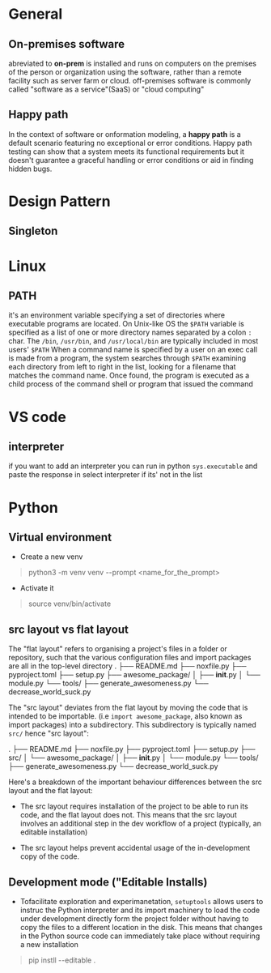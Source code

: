 
# General

## On-premises software

abreviated to **on-prem** is installed and runs on computers on the premises of the person or organization using the software, rather than a remote facility such as server farm or cloud.
off-premises software is commonly called "software as a service"(SaaS) or "cloud computing"

## Happy path

In the context of software or onformation modeling, a **happy path** is a default scenario featuring no exceptional or error conditions.
Happy path testing can show that a system meets its functional requirements but it doesn't guarantee a graceful handling or error conditions or aid in finding hidden bugs.

# Design Pattern

## Singleton


# Linux

## PATH

it's an environment variable specifying a set of directories where executable programs are located.
On Unix-like OS the `$PATH` variable is specified as a list of one or more directory names separated by a colon `:` char.
The `/bin`, `/usr/bin`, and `/usr/local/bin` are typically included in most users' `$PATH`
When a command name is specified by a user on an exec call is made from a program, the system searches through `$PATH` examining each directory from left to right in the list, looking for a filename that matches the command name. Once found, the program is executed as a child process of the command shell or program that issued the command

# VS code

## interpreter

if you want to add an interpreter you can run in python `sys.executable` and paste the response
in select interpreter if its' not in the list


# Python

## Virtual environment

- Create a new venv

> python3 -m venv venv --prompt <name_for_the_prompt>

- Activate it

> source venv/bin/activate

## src layout vs flat layout

The "flat layout" refers to organising a project's files in a folder or repository, such that the various configuration files and import packages are all in the top-level directory
.
├── README.md
├── noxfile.py
├── pyproject.toml
├── setup.py
├── awesome_package/
│   ├── __init__.py
│   └── module.py
└── tools/
    ├── generate_awesomeness.py
    └── decrease_world_suck.py

The "src layout" deviates from the flat layout by moving the code that is intended to be importable. (i.e `import awesome_package`, also known as import packages) into a subdirectory. This subdirectory is typically named `src/` hence "src layout":

.
├── README.md
├── noxfile.py
├── pyproject.toml
├── setup.py
├── src/
│    └── awesome_package/
│       ├── __init__.py
│       └── module.py
└── tools/
    ├── generate_awesomeness.py
    └── decrease_world_suck.py


Here's a breakdown of the important behaviour differences between the src layout and the flat layout:

* The src layout requires installation of the project to be able to run its code,  and the flat layout does not.
This means that the src layout involves an additional step in the dev workflow of a project (typically, an editable installation)

* The src layout helps prevent accidental usage of the in-development copy of the code.


## Development mode ("Editable Installs)

- Tofacilitate exploration and experimanetation, `setuptools` allows users to instruc the Python interpreter and its import machinery to load the code under development directly form the project folder without having to copy the files to a different location in the disk. This means that changes in the Python source code can immediately take place without requiring a new installation

> pip instll --editable .